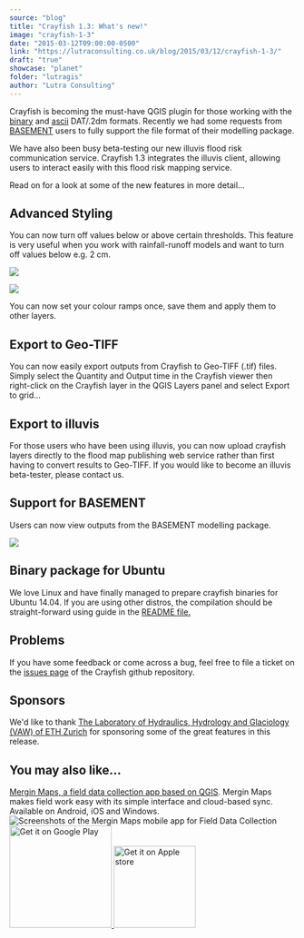 ```yaml
---
source: "blog"
title: "Crayfish 1.3: What's new!"
image: "crayfish-1-3"
date: "2015-03-12T09:00:00-0500"
link: "https://lutraconsulting.co.uk/blog/2015/03/12/crayfish-1-3/"
draft: "true"
showcase: "planet"
folder: "lutragis"
author: "Lutra Consulting"
---
```


<p>Crayfish is becoming the must-have QGIS plugin for those working with the <a href="http://www.xmswiki.com/wiki/SMS:Binary_Dataset_Files_*.dat" rel="nofollow" target="_blank">binary</a> and <a href="http://www.xmswiki.com/wiki/SMS:ASCII_Dataset_Files_*.dat" rel="nofollow" target="_blank">ascii</a> DAT/.2dm formats. Recently we had some requests from <a href="http://www.basement.ethz.ch/about" rel="nofollow" target="_blank">BASEMENT</a> users to fully support the file format of their modelling package.</p>

<p>We have also been busy beta-testing our new illuvis flood risk communication service. Crayfish 1.3 integrates the illuvis client, allowing users to interact easily with this flood risk mapping service.</p>

<p>Read on for a look at some of the new features in more detail...</p>

<!-- more -->

<h2 id="advanced-styling">Advanced Styling</h2>

<p>You can now turn off values below or above certain thresholds. This feature is very useful when you work with rainfall-runoff models and want to turn off values below e.g. 2 cm.</p>

<p><span><img src="https://www.lutraconsulting.co.uk/img/posts/crayfish_1_3_all_values.png" /></span>
<p><span><img src="https://www.lutraconsulting.co.uk/img/posts/crayfish_1_3_above_2cm.png" /></span>

You can now set your colour ramps once, save them and apply them to other layers.


Export to Geo-TIFF
------------------

<p>You can now easily export outputs from Crayfish to Geo-TIFF (.tif) files. Simply select the Quantity and Output time in the Crayfish viewer then right-click on the Crayfish layer in the QGIS Layers panel and select Export to grid...</p>

<center>
  
</center>

Export to illuvis
-----------------
<p>For those users who have been using illuvis, you can now upload crayfish layers directly to the flood map publishing web service rather than first having to convert results to Geo-TIFF. If you would like to become an illuvis beta-tester, please contact us.</p>


Support for BASEMENT
--------------------

Users can now view outputs from the BASEMENT modelling package.
<p><span><img src="https://www.lutraconsulting.co.uk/img/posts/crayfish_1_3_basement_support.png" /></span>


Binary package for Ubuntu
-------------------------
<p>We love Linux and have finally managed to prepare crayfish binaries for Ubuntu 14.04. If you are using other distros, the compilation should be straight-forward using guide in the <a href="https://github.com/lutraconsulting/qgis-crayfish-plugin/blob/master/README.md" rel="nofollow" target="_blank">README file.</a></p>


Problems
--------
If you have some feedback or come across a bug, feel free to file a ticket on the <a href="https://github.com/lutraconsulting/qgis-crayfish-plugin/issues" rel="nofollow" target="_blank">issues page</a> of the Crayfish github repository.


Sponsors
--------
We'd like to thank <a href="http://www.vaw.ethz.ch/index_EN" rel="nofollow" target="_blank">The Laboratory of Hydraulics, Hydrology and Glaciology (VAW) of ETH Zurich</a> for sponsoring some of the great features in this release.
 
</p></p></p>
    <div class="input-promo">
    <h2>You may also like...</h2>
    <a href="https://merginmaps.com">Mergin Maps, a field data collection app based on QGIS</a>. Mergin Maps makes field work easy with its simple interface and cloud-based sync. Available on Android, iOS and Windows.
    <img alt="Screenshots of the Mergin Maps mobile app for Field Data Collection" src="https://lutraconsulting.co.uk/img/posts/input_app_for_field_data_collection.jpg" /><br />
    <a href="https://play.google.com/store/apps/details?id=uk.co.lutraconsulting&amp;utm_source=lutra-atom&amp;utm_medium=lutra-blog-footer&amp;utm_campaign=input">
      <img alt="Get it on Google Play" src="https://play.google.com/intl/en_us/badges/images/generic/en_badge_web_generic.png" width="180px" />
    </a>
    <a href="https://apps.apple.com/us/app/input/id1478603559?ls=1&amp;utm_source=lutra-atom&amp;utm_medium=lutra-blog-footer&amp;utm_campaign=input">
      <img alt="Get it on Apple store" src="https://www.lutraconsulting.co.uk/img/posts/App_Store.svg" style="padding-top: 0px;" width="144px" />
    </a>
  </div>
